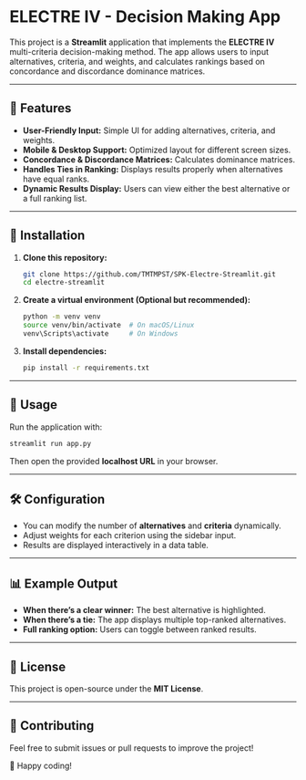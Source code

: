 # ELECTRE IV - Decision Making App

This project is a **Streamlit** application that implements the **ELECTRE IV** multi-criteria decision-making method. The app allows users to input alternatives, criteria, and weights, and calculates rankings based on concordance and discordance dominance matrices.

---

## 🚀 Features
- **User-Friendly Input:** Simple UI for adding alternatives, criteria, and weights.
- **Mobile & Desktop Support:** Optimized layout for different screen sizes.
- **Concordance & Discordance Matrices:** Calculates dominance matrices.
- **Handles Ties in Ranking:** Displays results properly when alternatives have equal ranks.
- **Dynamic Results Display:** Users can view either the best alternative or a full ranking list.

---

## 📌 Installation
1. **Clone this repository:**
   ```sh
   git clone https://github.com/TMTMPST/SPK-Electre-Streamlit.git
   cd electre-streamlit
   ```

2. **Create a virtual environment (Optional but recommended):**
   ```sh
   python -m venv venv
   source venv/bin/activate  # On macOS/Linux
   venv\Scripts\activate     # On Windows
   ```

3. **Install dependencies:**
   ```sh
   pip install -r requirements.txt
   ```

---

## 🎯 Usage
Run the application with:
```sh
streamlit run app.py
```

Then open the provided **localhost URL** in your browser.

---

## 🛠 Configuration
- You can modify the number of **alternatives** and **criteria** dynamically.
- Adjust weights for each criterion using the sidebar input.
- Results are displayed interactively in a data table.

---

## 📊 Example Output
- **When there’s a clear winner:** The best alternative is highlighted.
- **When there’s a tie:** The app displays multiple top-ranked alternatives.
- **Full ranking option:** Users can toggle between ranked results.

---

## 📜 License
This project is open-source under the **MIT License**.

---

## 🤝 Contributing
Feel free to submit issues or pull requests to improve the project!

🚀 Happy coding!

